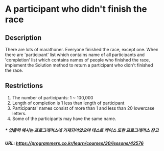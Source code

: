 # A participant who didn't finish the race

## Description
 There are lots of marathoner. Everyone finished the race, except one.
 When there are 'participant' list which contains name of all participants and 'completion' list which contains names of people who finished the race, implement the Solution method to return a participant who didn't finished the race.
 
## Restrictions
1. The number of participants: 1 ~ 100,000
2. Length of completion is 1 less than length of participant
3. Participants' names consist of more than 1 and less than 20 lowercase letters.
4. Some of the participants may have the same name.


##### * 입출력 예시는 프로그래머스에 기재되어있으며 테스트 케이스 또한 프로그래머스 참고
##### URL: https://programmers.co.kr/learn/courses/30/lessons/42576
